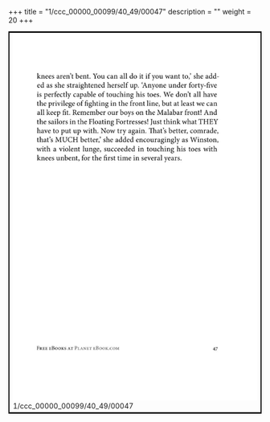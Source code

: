 +++
title = "1/ccc_00000_00099/40_49/00047"
description = ""
weight = 20
+++

<table style="border:2px solid black;max-width:800px;max-height:800px;" 
><tr><td>
<img class="center-fit-jpg"
src="/jpg_/out_jpg_1984__047.jpg">
1/ccc_00000_00099/40_49/00047
</img></td></tr></table>
